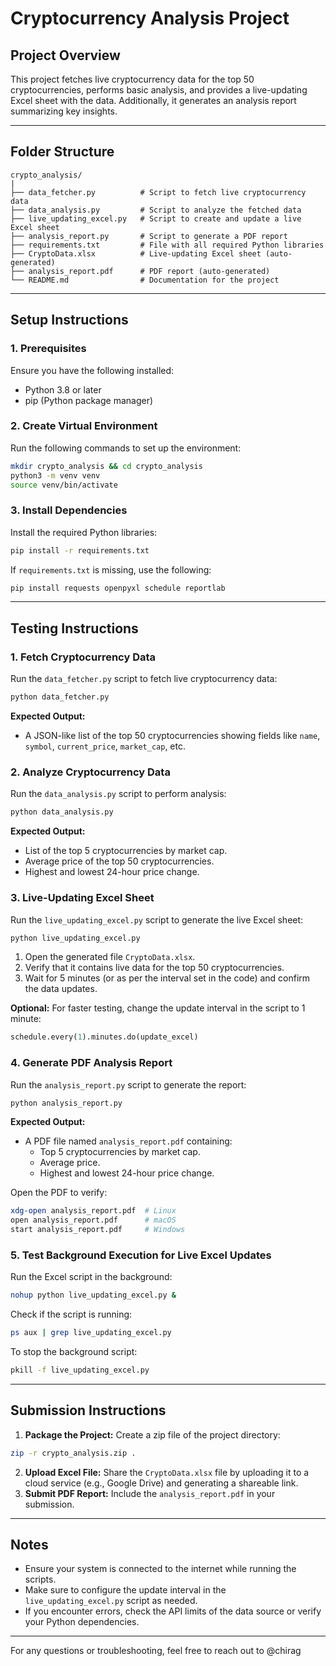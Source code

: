 # Cryptocurrency Analysis Project

## **Project Overview**

This project fetches live cryptocurrency data for the top 50 cryptocurrencies, performs basic analysis, and provides a live-updating Excel sheet with the data. Additionally, it generates an analysis report summarizing key insights.


---

## **Folder Structure**

```
crypto_analysis/
|
├── data_fetcher.py          # Script to fetch live cryptocurrency data
├── data_analysis.py         # Script to analyze the fetched data
├── live_updating_excel.py   # Script to create and update a live Excel sheet
├── analysis_report.py       # Script to generate a PDF report
├── requirements.txt         # File with all required Python libraries
├── CryptoData.xlsx          # Live-updating Excel sheet (auto-generated)
├── analysis_report.pdf      # PDF report (auto-generated)
└── README.md                # Documentation for the project
```


---

## **Setup Instructions**

### **1. Prerequisites**

Ensure you have the following installed:

* Python 3.8 or later
* pip (Python package manager)

### **2. Create Virtual Environment**

Run the following commands to set up the environment:

```bash
mkdir crypto_analysis && cd crypto_analysis
python3 -m venv venv
source venv/bin/activate
```

### **3. Install Dependencies**

Install the required Python libraries:

```bash
pip install -r requirements.txt
```

If `requirements.txt` is missing, use the following:

```bash
pip install requests openpyxl schedule reportlab
```


---

## **Testing Instructions**

### **1. Fetch Cryptocurrency Data**

Run the `data_fetcher.py` script to fetch live cryptocurrency data:

```bash
python data_fetcher.py
```

**Expected Output:**

* A JSON-like list of the top 50 cryptocurrencies showing fields like `name`, `symbol`, `current_price`, `market_cap`, etc.

### **2. Analyze Cryptocurrency Data**

Run the `data_analysis.py` script to perform analysis:

```bash
python data_analysis.py
```

**Expected Output:**

* List of the top 5 cryptocurrencies by market cap.
* Average price of the top 50 cryptocurrencies.
* Highest and lowest 24-hour price change.

### **3. Live-Updating Excel Sheet**

Run the `live_updating_excel.py` script to generate the live Excel sheet:

```bash
python live_updating_excel.py
```


1. Open the generated file `CryptoData.xlsx`.
2. Verify that it contains live data for the top 50 cryptocurrencies.
3. Wait for 5 minutes (or as per the interval set in the code) and confirm the data updates.

**Optional:** For faster testing, change the update interval in the script to 1 minute:

```python
schedule.every(1).minutes.do(update_excel)
```

### **4. Generate PDF Analysis Report**

Run the `analysis_report.py` script to generate the report:

```bash
python analysis_report.py
```

**Expected Output:**

* A PDF file named `analysis_report.pdf` containing:
  * Top 5 cryptocurrencies by market cap.
  * Average price.
  * Highest and lowest 24-hour price change.

Open the PDF to verify:

```bash
xdg-open analysis_report.pdf  # Linux
open analysis_report.pdf      # macOS
start analysis_report.pdf     # Windows
```

### **5. Test Background Execution for Live Excel Updates**

Run the Excel script in the background:

```bash
nohup python live_updating_excel.py &
```

Check if the script is running:

```bash
ps aux | grep live_updating_excel.py
```

To stop the background script:

```bash
pkill -f live_updating_excel.py
```


---

## **Submission Instructions**


1. **Package the Project:**
   Create a zip file of the project directory:

```bash
zip -r crypto_analysis.zip .
```


2. **Upload Excel File:**
   Share the `CryptoData.xlsx` file by uploading it to a cloud service (e.g., Google Drive) and generating a shareable link.
3. **Submit PDF Report:**
   Include the `analysis_report.pdf` in your submission.


---

## **Notes**

* Ensure your system is connected to the internet while running the scripts.
* Make sure to configure the update interval in the `live_updating_excel.py` script as needed.
* If you encounter errors, check the API limits of the data source or verify your Python dependencies.


---

For any questions or troubleshooting, feel free to reach out to @chirag